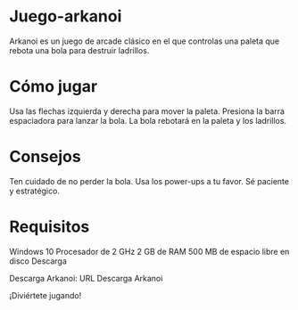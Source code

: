 # Juego-arkanoi

Arkanoi es un juego de arcade clásico en el que controlas una paleta que rebota una bola para destruir ladrillos.

# Cómo jugar

Usa las flechas izquierda y derecha para mover la paleta.
Presiona la barra espaciadora para lanzar la bola.
La bola rebotará en la paleta y los ladrillos.

# Consejos

Ten cuidado de no perder la bola.
Usa los power-ups a tu favor.
Sé paciente y estratégico.

# Requisitos

Windows 10
Procesador de 2 GHz
2 GB de RAM
500 MB de espacio libre en disco
Descarga

Descarga Arkanoi: URL Descarga Arkanoi

¡Diviértete jugando!



